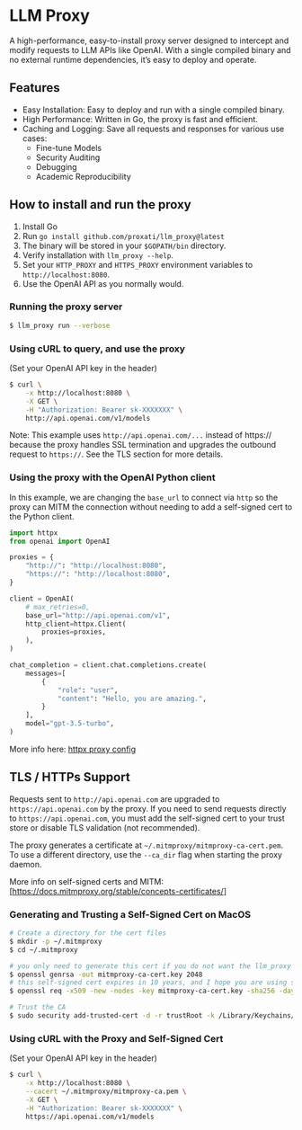 # LLM Proxy
A high-performance, easy-to-install proxy server designed to intercept and modify requests to LLM
APIs like OpenAI. With a single compiled binary and no external runtime dependencies, it’s easy to
deploy and operate.


## Features

* Easy Installation: Easy to deploy and run with a single compiled binary.
* High Performance: Written in Go, the proxy is fast and efficient.
* Caching and Logging: Save all requests and responses for various use cases:
  * Fine-tune Models
  * Security Auditing
  * Debugging
  * Academic Reproducibility

## How to install and run the proxy

1. Install Go
2. Run `go install github.com/proxati/llm_proxy@latest`
3. The binary will be stored in your `$GOPATH/bin` directory.
4. Verify installation with `llm_proxy --help`.
5. Set your `HTTP_PROXY` and `HTTPS_PROXY` environment variables to `http://localhost:8080`.
6. Use the OpenAI API as you normally would.

### Running the proxy server
```bash
$ llm_proxy run --verbose
```

### Using cURL to query, and use the proxy
(Set your OpenAI API key in the header)
```bash
$ curl \
    -x http://localhost:8080 \
    -X GET \
    -H "Authorization: Bearer sk-XXXXXXX" \
    http://api.openai.com/v1/models
```
Note: This example uses `http://api.openai.com/...` instead of https:// because the proxy handles
SSL termination and upgrades the outbound request to `https://`. See the TLS section for more
details.

### Using the proxy with the OpenAI Python client

In this example, we are changing the `base_url` to connect via `http` so the proxy can MITM the
connection without needing to add a self-signed cert to the Python client.

```python
import httpx
from openai import OpenAI

proxies = {
    "http://": "http://localhost:8080",
    "https://": "http://localhost:8080",
}

client = OpenAI(
    # max_retries=0,
    base_url="http://api.openai.com/v1",
    http_client=httpx.Client(
        proxies=proxies,
    ),
)

chat_completion = client.chat.completions.create(
    messages=[
        {
            "role": "user",
            "content": "Hello, you are amazing.",
        }
    ],
    model="gpt-3.5-turbo",
)
```
More info here: [httpx proxy config](https://www.python-httpx.org/advanced/#client-instances)

## TLS / HTTPs Support

Requests sent to `http://api.openai.com` are upgraded to `https://api.openai.com` by the proxy. If
you need to send requests directly to `https://api.openai.com`, you must add the self-signed cert
to your trust store or disable TLS validation (not recommended).

The proxy generates a certificate at `~/.mitmproxy/mitmproxy-ca-cert.pem`. To use a different
directory, use the `--ca_dir` flag when starting the proxy daemon.

More info on self-signed certs and MITM:
[https://docs.mitmproxy.org/stable/concepts-certificates/]


### Generating and Trusting a Self-Signed Cert on MacOS

```bash
# Create a directory for the cert files
$ mkdir -p ~/.mitmproxy
$ cd ~/.mitmproxy

# you only need to generate this cert if you do not want the llm_proxy to generate it for you
$ openssl genrsa -out mitmproxy-ca-cert.key 2048
# this self-signed cert expires in 10 years, and I hope you are using something else by that point
$ openssl req -x509 -new -nodes -key mitmproxy-ca-cert.key -sha256 -days 3650 -out mitmproxy-ca-cert.pem

# Trust the CA
$ sudo security add-trusted-cert -d -r trustRoot -k /Library/Keychains/System.keychain mitmproxy-ca-cert.pem
```

### Using cURL with the Proxy and Self-Signed Cert
(Set your OpenAI API key in the header)
```bash
$ curl \
    -x http://localhost:8080 \
    --cacert ~/.mitmproxy/mitmproxy-ca.pem \
    -X GET \
    -H "Authorization: Bearer sk-XXXXXXX" \
    https://api.openai.com/v1/models
```